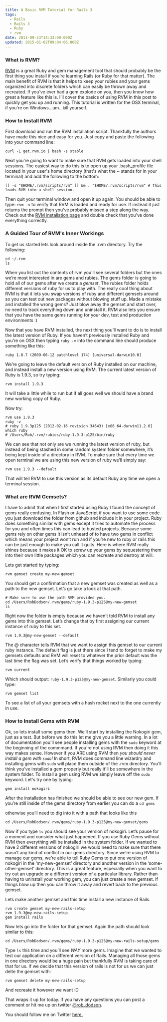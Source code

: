 ```yaml
---
title: A Basic RVM Tutorial for Rails 3
tags:
  - Rails
  - Rails 3
  - Ruby
  - rvm
date: 2011-09-23T14:33:00.000Z
updated: 2015-01-02T09:04:06.000Z
---
```


### What is RVM?

[RVM](https://rvm.io//) is a great Ruby and gem management tool that should probably be the first thing you install if you’re learning Rails (or Ruby for that matter). The main benefit of RVM is that it helps to keep your rubies and your gems organized into discrete folders which can easily be thrown away and recreated. If you’ve ever had a gem explode on you, then you know how great a feature like this is. I’ll cover the basics of using RVM in this post to quickly get you up and running. This tutorial is written for the OSX terminal, if you're on Windows...um...kill yourself.

### How to Install RVM

First download and run the RVM installation script. Thankfully the authors have made this nice and easy for you. Just copy and paste the following into your command line:

    curl -L get.rvm.io | bash -s stable
    

Next you’re going to want to make sure that RVM gets loaded into your shell sessions. The easiest way to do this is to open up your .bash_profile file located in your user's home directory (that's what the ~ stands for in your terminal) and add the following to the bottom:

    [[ -s "$HOME/.rvm/scripts/rvm" ]] && . "$HOME/.rvm/scripts/rvm" # This loads RVM into a shell session.
    

Then quit your terminal window and open it up again. You should be able to type: `rvm -v` to verify that RVM is loaded and ready for use. If instead it just returns the prompt then you've probably missed a step along the way. Check out the [RVM installation page](https://rvm.io/rvm/install/) and double check that you've done everything correctly.

### A Guided Tour of RVM's Inner Workings

To get us started lets look around inside the .rvm directory. Try the following:

    cd ~/.rvm
    ls
    

When you list out the contents of rvm you’ll see several folders but the ones we’re most interested in are gems and rubies. The gems folder is going to hold all of our gems after we create a *gemset*. The rubies folder holds different versions of ruby for us to play with. The really cool thing about RVM is that it lets you swap versions of ruby and different gemsets around so you can test out new packages without blowing stuff up. Made a mistake and installed the wrong gems? Just blow away the gemset and start over, no need to track everything down and uninstall it. RVM also lets you ensure that you have the same gems running for your dev, test and production environments :)

Now that you have RVM installed, the next thing you’ll want to do is to install the latest version of Ruby. If you haven’t previously installed Ruby and you’re on OSX then typing `ruby -v` into the command line should produce something like this:

`ruby 1.8.7 (2009-06-12 patchlevel 174) [universal-darwin10.0]`

We’re going to leave the default version of Ruby installed on our machine, and instead install a new version using RVM. The current latest version of Ruby is 1.9.3, so try typing:

    rvm install 1.9.3
    

It will take a little while to run but if all goes well we should have a brand new working copy of Ruby.

Now try:

    rvm use 1.9.3
    ruby -v
    # ruby 1.9.3p125 (2012-02-16 revision 34643) [x86_64-darwin11.2.0]
    which ruby
    # /Users/Rob/.rvm/rubies/ruby-1.9.3-p125/bin/ruby
    

We can see that not only are we running the latest version of ruby, but instead of being stashed in some random system folder somewhere, it’s being kept inside of a directory in RVM. To make sure that every time we open terminal we are using this new version of ruby we’ll simply say:

    rvm use 1.9.3 --default
    

That will tell RVM to use this version as its default Ruby any time we open a terminal session.

### What are RVM Gemsets?

I have to admit that when I first started using Ruby I found the concept of gems really confusing. In Flash or JavaScript if you want to use some code you just download the folder from github and include it in your project. Ruby does something similar with gems except it tries to automate the process for you and often times this can lead to busted projects. Because some gems rely on other gems it isn’t unheard of to have two gems in conflict which means your project won’t run and if you’re new to ruby or rails this can be just enough to make you call it quits. Here is where RVM really shines because it makes it OK to screw up your gems by sequestering them into their own little packages which you can recreate and destroy at will.

Lets get started by typing:

    rvm gemset create my-new-gemset
    

You should get a confirmation that a new gemset was created as well as a path to the new gemset. Let’s go take a look at that path.

    # Make sure to use the path RVM provided you.
    cd /Users/RobDodson/.rvm/gems/ruby-1.9.3-p125@my-new-gemset
    ls
    

Right now the folder is empty because we haven’t told RVM to install any gems into this gemset. Let’s change that by first assigning our current instance of ruby to this set.

    rvm 1.9.3@my-new-gemset --default
    

The @ character tells RVM that we want to assign this gemset to our current ruby instance. The default flag is just there since I tend to forget to make my gemsets defaults and RVM will reset to whatever the prior default was the last time the flag was set. Let’s verify that things worked by typing:

    rvm current
    

Which should output: `ruby-1.9.3-p125@my-new-gemset`. Similarly you could type:

    rvm gemset list
    

To see a list of all your gemsets with a hash rocket next to the one currently in use.

### How to Install Gems with RVM

Ok, so lets install some gems then. We’ll start by installing the Nokogiri gem, just as a test. But before we do this let me give you a little warning. In a lot of documentation you'll see people installing gems with the `sudo` keyword at the beginning of the commmand. If you're not using RVM then doing it this way makes sense. However if you ARE using RVM then *you should never install a gem with `sudo`!* In short, RVM does command line wizardry and installing gems with `sudo` will place them outside of the .rvm directory. You'll think you've installed a gem properly but really it'll be somewhere in the system folder. To install a gem using RVM we simply leave off the `sudo` keyword. Let's try one by typing:

    gem install nokogiri
    

After the installation has finished we should be able to see our new gem. If you’re still inside of the gems directory from earlier you can do a `cd gems`

otherwise you’ll need to dig into it with a path that looks like this

`cd /Users/RobDodson/.rvm/gems/ruby-1.9.3-p125@my-new-gemset/gems`

Now if you type `ls` you should see your version of nokogiri. Let’s pause for a moment and consider what just happened. If you use Ruby Gems without RVM then everything will be installed in the system folder. If we wanted to have 2 different versions of nokogiri we would need to make sure that there wasn’t any kind of conflict in our gems directory. Since we’re using RVM to manage our gems, we’re able to tell Ruby Gems to put one version of nokogiri in the ‘my-new-gemset’ directory and another version in the ‘some-other-gemset’ directory. This is a great feature, especially when you want to try out an upgrade or a different version of a particular library. Rather than having to uninstall your working gem, you can just create a new gemset. If things blow up then you can throw it away and revert back to the previous gemset.

Lets make another gemset and this time install a new instance of Rails.

    rvm create gemset my-new-rails-setup
    rvm 1.9.3@my-new-rails-setup
    gem install rails
    

Now lets go into the folder for that gemset. Again the path should look similar to this:

`cd /Users/RobDodson/.rvm/gems/ruby-1.9.3-p125@my-new-rails-setup/gems`

Type `ls` this time and you’ll see *WAY* more gems. Imagine that we wanted to test our application on a different version of Rails. Managing all those gems in one directory would be a huge pain but thankfully RVM is taking care of that for us. If we decide that this version of rails is not for us we can just delte the gemset with:

    rvm gemset delete my-new-rails-setup
    

And recreate it however we want :D

That wraps it up for today. If you have any questions you can post a comment or hit me up on twitter [@rob_dodson](http://twitter.com/robdodson).

You should follow me on Twitter [here.](http://twitter.com/rob_dodson)
